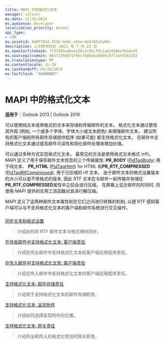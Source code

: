 ```yaml
---
title: MAPI 中的格式化文本
manager: soliver
ms.date: 11/16/2014
ms.audience: Developer
localization_priority: Normal
api_type:
- COM
ms.assetid: 4d0ff834-253b-4e8c-a5be-6e4745a2a66c
description: 上次修改时间：2011 年 7 月 23 日
ms.openlocfilehash: 7f37d65e4beb328c2c92cf0c2ab28586af6bee45
ms.sourcegitcommit: 8657170d071f9bcf680aba50b9c07f2a4fb82283
ms.translationtype: MT
ms.contentlocale: zh-CN
ms.lasthandoff: 04/28/2019
ms.locfileid: "33408087"
---
```

# <a name="formatted-text-in-mapi"></a>MAPI 中的格式化文本

  
  
**适用于**：Outlook 2013 | Outlook 2016 
  
可以使用纯文本或带格式的文本来存储和传输邮件的文本。 格式化文本通过更改其外观 (例如, 一个或多个字体、字体大小或文本颜色) 来增强邮件文本。 建议所有的客户端和所有邮件存储提供程序 (如果可能) 都支持格式化文本。 在邮件中支持格式化文本通过提高邮件可读性和简化邮件处理来增加价值。
  
可以通过多种方式实现格式化文本。 最常见的方法是使用格式文本格式 (rtf)。 MAPI 定义了用于保存邮件文本信息的三个传输属性: **PR_BODY** ([PidTagBody](pidtagbody-canonical-property.md)) 用于纯文本、 **PR_HTML** ([PidTagHtml](pidtaghtml-canonical-property.md)) for HTML 和**PR_RTF_COMPRESSED** ([PidTagRtfCompressed](pidtagrtfcompressed-canonical-property.md)), 用于已压缩的 rtf 文本。 由于邮件文本的格式设置版本的大小可以是不带格式的版本, 因此 RTF 文本在与邮件一起传输并存储在**PR_RTF_COMPRESSED**属性中之前会进行压缩。 在屏幕上显示邮件的时间时, 将使用 MAPI 提供的实用工具函数对其进行解压缩。 
  
MAPI 定义了这两种邮件文本属性和在它们之间进行转换的机制, 以便 RTF 感知客户端可以与不支持格式化文本的客户端和邮件系统进行交互操作。
  
### 

[同步文本和格式设置](synchronizing-text-and-formatting.md)
  
> 介绍如何将 RTF 邮件文本与格式保持同步。
    
[在待发邮件中支持格式化文本: 客户端责任](supporting-formatted-text-in-outgoing-messages-client-responsibilities.md)
  
> 介绍在传出邮件中支持格式化文本的客户端应用程序责任。
    
[在传入邮件中支持格式化文本: 客户端责任](supporting-formatted-text-in-incoming-messages-client-responsibilities.md)
  
> 介绍在传入邮件中支持格式化文本的客户端应用程序责任。
    
[支持格式化文本: 邮件存储责任](supporting-formatted-text-message-store-responsibilities.md)
  
> 介绍用于支持格式化文本的邮件存储职责。
    
[支持格式化文本: 呈现附件](supporting-formatted-text-rendering-attachments.md)
  
> 介绍如何选择呈现附件的位置。
    
[支持格式化文本: 网关责任](supporting-formatted-text-gateway-responsibilities.md)
  
> 介绍传出和传入的格式化短信的网关职责。
    

